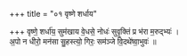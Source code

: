 +++
title = "०१ वृष्णे शर्धाय"

+++
वृष्णे॒ शर्धा॑य॒ सुम॑खाय वे॒धसे॒ नोधः॑ सुवृ॒क्तिं प्र भ॑रा म॒रुद्भ्यः॑ ।  
अ॒पो न धीरो॒ मन॑सा सु॒हस्त्यो॒ गिरः॒ सम॑ञ्जे वि॒दथे॑ष्वा॒भुवः॑ ॥